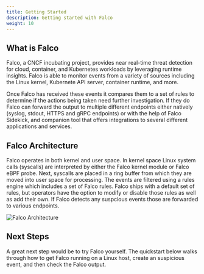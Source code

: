 ```yaml
---
title: Getting Started
description: Getting started with Falco
weight: 10
---
```


## What is Falco
 
 Falco, a CNCF incubating project, provides near real-time threat detection for cloud, container, and Kubernetes workloads by leveraging runtime insights. Falco is able to monitor events from a variety of sources including the Linux kernel, Kubernete API server, container runtime, and more. 
 
 Once Falco has received these events it compares them to a set of rules to determine if the actions being taken need further investigation. If they do Falco can forward the output to multiple different endpoints either natively (syslog, stdout, HTTPS and gRPC endpoints) or with the help of Falco Sidekick, and companion tool that offers integrations to several different applications and services. 

## Falco Architecture

  Falco operates in both kernel and user space. In kernel space Linux system calls (syscalls) are interpreted by either the Falco kernel module or Falco eBPF probe. Next, syscalls are placed in a ring buffer from which they are moved into user space for processing. The events are filtered using a rules engine which includes a set of Falco rules. Falco ships with a default set of rules, but operators have the option to modify or disable those rules as well as add their own. If Falco detects any suspcious  events those are forwarded to various endpoints. 

![Falco Architecture](/docs/images/falco_architecture.png)

## Next Steps   

A great next step would be to try Falco yourself. The quickstart below walks through how to get Falco running on a Linux host, create an suspicious event, and then check the Falco output. 